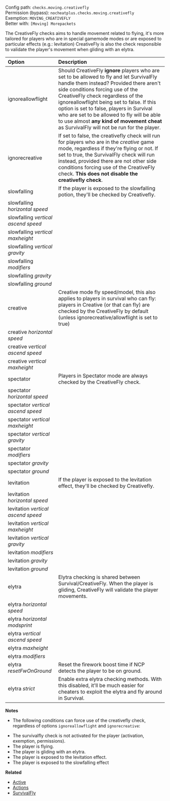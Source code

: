 Config path: `checks.moving.creativefly`  
Permission (bypass): `nocheatplus.checks.moving.creativefly`  
Exemption: `MOVING_CREATIVEFLY`  
Better with: `[Moving] Morepackets`  

The CreativeFly checks aims to handle movement related to flying, it's more tailored for players who are in special gamemode modes or are exposed to particular effects (e.g.: levitation)
CreativeFly is also the check responsible to validate the player's movement when gliding with an elytra.

| Option              | Description |
| :------------------ | :---------- |
| ignoreallowflight   | Should CreativeFly **ignore** players who are set to be allowed to fly and let SurvivalFly handle them instead? Provided there aren't side conditions forcing use of the CreativeFly check regardless of the ignoreallowflight being set to false. If this option is set to false, players in Survival who are set to be allowed to fly will be able to use almost **any kind of movement cheat** as SurvivalFly will not be run for the player. |
| ignorecreative      | If set to false, the creativefly check will run for players who are in the _creative_ game mode, regardless if they're flying or not. If set to true, the SurvivalFly check will run instead, provided there are not other side conditions forcing use of the CreativeFly check. **This does not disable the creativefly check**. |
| slowfalling        | If the player is exposed to the slowfalling potion, they'll be checked by Creativefly. |
| slowfalling _horizontal speed_ ||
| slowfalling _vertical ascend speed_ ||
| slowfalling _vertical maxheight_||
| slowfalling _vertical gravity_||
| slowfalling _modifiers_||
| slowfalling _gravity_ ||
| slowfalling _ground_||
| creative           | Creative mode fly speed/model, this also applies to players in survival who can fly: players in Creative (or that can fly) are checked by the CreativeFly by default (unless ignorecreative/allowflight is set to true)|
| creative _horizontal speed_||
| creative _vertical ascend speed_||
| creative _vertical maxheight_||
| spectator         | Players in Spectator mode are always checked by the CreativeFly check. |
| spectator  _horizontal speed_ ||
| spectator  _vertical ascend speed_ ||
| spectator  _vertical maxheight_||
| spectator  _vertical gravity_||
| spectator  _modifiers_||
| spectator  _gravity_ ||
| spectator  _ground_||
| levitation        | If the player is exposed to the levitation effect, they'll be checked by Creativefly. |
| levitation  _horizontal speed_ ||
| levitation  _vertical ascend speed_ ||
| levitation  _vertical maxheight_||
| levitation  _vertical gravity_||
| levitation  _modifiers_||
| levitation  _gravity_ ||
| levitation  _ground_||
| elytra           | Elytra checking is shared between Survival/CreativeFly. When the player is gliding, CreativeFly will validate the player movements.|
| elytra _horizontal speed_||
| elytra  _horizontal modsprint_||
| elytra _vertical ascend speed_ ||
| elytra _maxheight_||
| elytra _modifiers_||
| elytra _resetFwOnGround_ | Reset the firework boost time if NCP detects the player to be on ground. |
| elytra _strict_ | Enable extra elytra checking methods. With this disabled, it'll be much easier for cheaters to exploit the elytra and fly around in Survival.|




**Notes**
* The following conditions can force use of the creativefly check, regardless of options `ignoreallowflight` and `ignorecreative`:
- The survivalfly check is not activated for the player (activation, exemption, permissions).
- The player is flying.
- The player is gliding with an elytra.
- The player is exposed to the levitation effect.
- The player is exposed to the slowfalling effect


**Related**  
* [Active](https://github.com/Updated-NoCheatPlus/Docs/blob/master/Settings/General.md#active)
* [Actions](https://github.com/Updated-NoCheatPlus/Docs/blob/master/Settings/General.md#actions)
* [SurvivalFly](https://github.com/Updated-NoCheatPlus/Docs/blob/master/Settings/Checks/%5BMoving%5D-Survivalfly.md)

